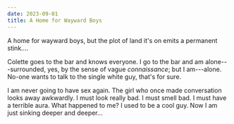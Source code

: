 ```yaml
---
date: 2023-09-01
title: A Home for Wayward Boys
---
```


A home for wayward boys, but the plot of land it's on emits a permanent stink....

Colette goes to the bar and knows everyone. I go to the bar and am alone---surrounded, yes, by the sense of vague *connaissance*; but I am---alone. No-one wants to talk to the single white guy, that's for sure.

I am never going to have sex again. The girl who once made conversation looks away awkwardly. I must look really bad. I must smell bad. I must have a terrible aura. What happened to me? I used to be a cool guy. Now I am just sinking deeper and deeper...
